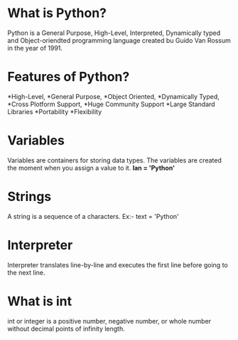 # What is Python?
Python is a General Purpose, High-Level, Interpreted, Dynamically typed and Object-oriendted programming language created bu Guido Van Rossum in the year of 1991.

# Features of Python?
*High-Level,
*General Purpose,
*Object Oriented,
*Dynamically Typed,
*Cross Plotform Support,
*Huge Community Support
*Large Standard Libraries
*Portability
*Flexibility

# Variables
Variables are containers for storing data types.
The variables are created the moment when you assign a value to it.
**lan = 'Python'**

# Strings
A string is a sequence of a characters. Ex:- text = 'Python'

# Interpreter
Interpreter translates line-by-line and executes the first line before going to the next line.

# What is int
int or integer is a positive number, negative number, or whole number without decimal points of infinity length.

# 
